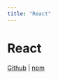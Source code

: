 ```yaml
---
title: "React"
---
```


# React

[Github](https://github.com/js-accounts/react) |
[npm](https://www.npmjs.com/package/@accounts/react)
